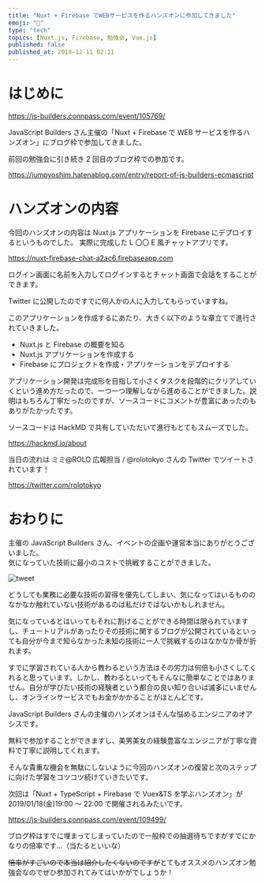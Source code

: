 ```yaml
---
title: "Nuxt + Firebase でWEBサービスを作るハンズオンに参加してきました"
emoji: "🎉"
type: "tech"
topics: [Nuxt.js, Firebase, 勉強会, Vue.js]
published: false
published_at: 2018-12-11 02:11
---
```


# はじめに

https://js-builders.connpass.com/event/105769/

JavaScript Builders さん主催の「Nuxt + Firebase で WEB サービスを作るハンズオン」にブログ枠で参加してきました。

前回の勉強会に引き続き 2 回目のブログ枠での参加です。

https://jumpyoshim.hatenablog.com/entry/report-of-js-builders-ecmascript

# ハンズオンの内容

今回のハンズオンの内容は Nuxt.js アプリケーションを Firebase にデプロイするというものでした。
実際に完成した L 〇〇 E 風チャットアプリです。

https://nuxt-firebase-chat-a2ac6.firebaseapp.com

ログイン画面に名前を入力してログインするとチャット画面で会話をすることができます。

Twitter に公開したのですでに何人かの人に入力してもらっていますね。

このアプリケーションを作成するにあたり、大きく以下のような章立てで進行されていきました。

- Nuxt.js と Firebase の概要を知る
- Nuxt.js アプリケーションを作成する
- Firebase にプロジェクトを作成・アプリケーションをデプロイする

アプリケーション開発は完成形を目指して小さくタスクを段階的にクリアしていくという進め方だったので、一つ一つ理解しながら進めることができました。説明はもちろん丁寧だったのですが、ソースコードにコメントが豊富にあったのもありがたかったです。

ソースコードは HackMD で共有していただいて進行もとてもスムーズでした。

https://hackmd.io/about

当日の流れは ミミ@ROLO 広報担当 / @rolotokyo さんの Twitter でツイートされています！

https://twitter.com/rolotokyo

# おわりに

主催の JavaScript Builders さん、イベントの企画や運営本当にありがとうございました。  
気になっていた技術に最小のコストで挑戦することができました。

![tweet](https://twitter.com/saka2jp/status/1060334573169463296)

どうしても業務に必要な技術の習得を優先してしまい、気になってはいるもののなかなか触れていない技術があるのは私だけではないかもしれません。

気になっているとはいってもそれに割けることができる時間は限られていますし、チュートリアルがあったりその技術に関するブログが公開されているといっても自分が今まで知らなかった未知の技術に一人で挑戦するのはなかなか骨が折れます。

すでに学習されている人から教わるという方法はその労力は何倍も小さくしてくれると思っています。しかし、教わるといってもそんなに簡単なことではありません。自分が学びたい技術の経験者という都合の良い知り合いは滅多にいませんし、オンラインサービスでもお金がかかることがほとんどです。

JavaScript Builders さんの主催のハンズオンはそんな悩めるエンジニアのオアシスです。

無料で参加することができますし、美男美女の経験豊富なエンジニアが丁寧な資料で丁寧に説明してくれます。

そんな貴重な機会を無駄にしないように今回のハンズオンの復習と次のステップに向けた学習をコツコツ続けていきたいです。

次回は「Nuxt + TypeScript + Firebase で Vuex&TS を学ぶハンズオン」が 2019/01/18(金)19:00 〜 22:00 で開催されるみたいです。

https://js-builders.connpass.com/event/109499/

ブログ枠はすでに埋まってしまっていたので一般枠での抽選待ちですがすでにかなりの倍率です...（当たるといいな）

~~倍率がすごいので本当は紹介したくないのですが~~とてもオススメのハンズオン勉強会なのでぜひ参加されてみてはいかがでしょうか！

